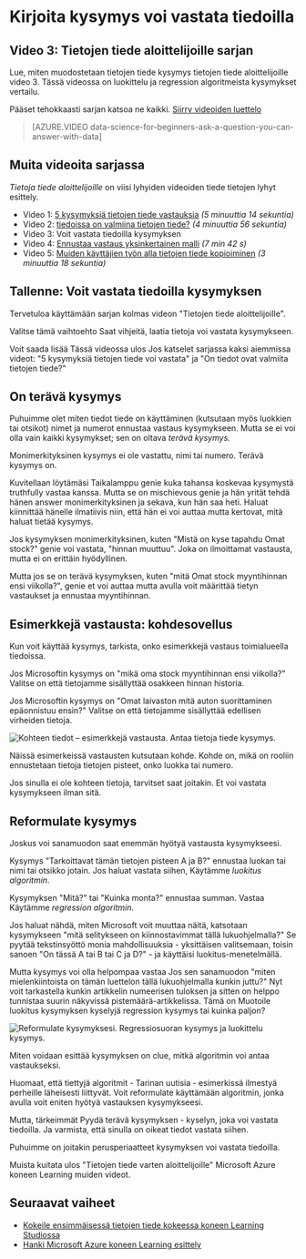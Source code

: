 <properties
   pageTitle="Kirjoita kysymys voi vastata ja tiedot – muodostetaan kysymyksiä | Microsoft Azure"
   description="Lue, miten muodostetaan tietojen tiede kysymys tietojen tiede aloittelijoille video 3. Sisältää luokittelu ja regression kysymyksiä vertailu."
   keywords="tietoja tiede kysymyksiä muodostetaan kysymyksiä, regression kysymysten ja luokittelukysymyksiä, tarkkoja kysymys"
   services="machine-learning"
   documentationCenter="na"
   authors="cjgronlund"
   manager="jhubbard"
   editor="cjgronlund"/>

<tags
   ms.service="machine-learning"
   ms.devlang="na"
   ms.topic="article"
   ms.tgt_pltfrm="na"
   ms.workload="na"
   ms.date="10/20/2016"
   ms.author="cgronlun;garye"/>

# <a name="ask-a-question-you-can-answer-with-data"></a>Kirjoita kysymys voi vastata tiedoilla

## <a name="video-3-data-science-for-beginners-series"></a>Video 3: Tietojen tiede aloittelijoille sarjan

Lue, miten muodostetaan tietojen tiede kysymys tietojen tiede aloittelijoille video 3. Tässä videossa on luokittelu ja regression algoritmeista kysymykset vertailu.

Pääset tehokkaasti sarjan katsoa ne kaikki. [Siirry videoiden luettelo](#other-videos-in-this-series)

> [AZURE.VIDEO data-science-for-beginners-ask-a-question-you-can-answer-with-data]

## <a name="other-videos-in-this-series"></a>Muita videoita sarjassa

*Tietoja tiede aloittelijoille* on viisi lyhyiden videoiden tiede tietojen lyhyt esittely.

  * Video 1: [5 kysymyksiä tietojen tiede vastauksia](machine-learning-data-science-for-beginners-the-5-questions-data-science-answers.md) *(5 minuuttia 14 sekuntia)*
  * Video 2: [tiedoissa on valmiina tietojen tiede?](machine-learning-data-science-for-beginners-is-your-data-ready-for-data-science.md) *(4 minuuttia 56 sekuntia)*
  * Video 3: Voit vastata tiedoilla kysymyksen
  * Video 4: [Ennustaa vastaus yksinkertainen malli](machine-learning-data-science-for-beginners-predict-an-answer-with-a-simple-model.md) *(7 min 42 s)*
  * Video 5: [Muiden käyttäjien työn alla tietojen tiede kopioiminen](machine-learning-data-science-for-beginners-copy-other-peoples-work-to-do-data-science.md) *(3 minuuttia 18 sekuntia)*

## <a name="transcript-ask-a-question-you-can-answer-with-data"></a>Tallenne: Voit vastata tiedoilla kysymyksen

Tervetuloa käyttämään sarjan kolmas videon "Tietojen tiede aloittelijoille".  

Valitse tämä vaihtoehto Saat vihjeitä, laatia tietoja voi vastata kysymykseen.

Voit saada lisää Tässä videossa ulos Jos katselet sarjassa kaksi aiemmissa videot: "5 kysymyksiä tietojen tiede voi vastata" ja "On tiedot ovat valmiita tietojen tiede?"

## <a name="ask-a-sharp-question"></a>On terävä kysymys

Puhuimme olet miten tiedot tiede on käyttäminen (kutsutaan myös luokkien tai otsikot) nimet ja numerot ennustaa vastaus kysymykseen. Mutta se ei voi olla vain kaikki kysymykset; sen on oltava *terävä kysymys.*

Monimerkityksinen kysymys ei ole vastattu, nimi tai numero. Terävä kysymys on.

Kuvitellaan löytämäsi Taikalamppu genie kuka tahansa koskevaa kysymystä truthfully vastaa kanssa. Mutta se on mischievous genie ja hän yrität tehdä hänen answer monimerkityksinen ja sekava, kun hän saa heti. Haluat kiinnittää hänelle ilmatiivis niin, että hän ei voi auttaa mutta kertovat, mitä haluat tietää kysymys.

Jos kysymyksen monimerkityksinen, kuten "Mistä on kyse tapahdu Omat stock?" genie voi vastata, "hinnan muuttuu". Joka on ilmoittamat vastausta, mutta ei on erittäin hyödyllinen.

Mutta jos se on terävä kysymyksen, kuten "mitä Omat stock myyntihinnan ensi viikolla?", genie et voi auttaa mutta avulla voit määrittää tietyn vastaukset ja ennustaa myyntihinnan.

## <a name="examples-of-your-answer-target-data"></a>Esimerkkejä vastausta: kohdesovellus

Kun voit käyttää kysymys, tarkista, onko esimerkkejä vastaus toimialueella tiedoissa.

Jos Microsoftin kysymys on "mikä oma stock myyntihinnan ensi viikolla?" Valitse on että tietojamme sisällyttää osakkeen hinnan historia.

Jos Microsoftin kysymys on "Omat laivaston mitä auton suorittaminen epäonnistuu ensin?" Valitse on että tietojamme sisällyttää edellisen virheiden tietoja.

![Kohteen tiedot – esimerkkejä vastausta. Antaa tietoja tiede kysymys.](./media/machine-learning-data-science-for-beginners-ask-a-question-you-can-answer-with-data/machine-learning-data-science-target-data.png)

Näissä esimerkeissä vastausten kutsutaan kohde. Kohde on, mikä on rooliin ennustetaan tietoja tietojen pisteet, onko luokka tai numero.

Jos sinulla ei ole kohteen tietoja, tarvitset saat joitakin. Et voi vastata kysymykseen ilman sitä.

## <a name="reformulate-your-question"></a>Reformulate kysymys

Joskus voi sanamuodon saat enemmän hyötyä vastausta kysymykseesi.

Kysymys "Tarkoittavat tämän tietojen pisteen A ja B?" ennustaa luokan tai nimi tai otsikko jotain. Jos haluat vastata siihen, Käytämme *luokitus algoritmin*.

Kysymyksen "Mitä?" tai "Kuinka monta?" ennustaa summan. Vastaa Käytämme *regression algoritmin*.

Jos haluat nähdä, miten Microsoft voit muuttaa näitä, katsotaan kysymykseen "mitä selitykseen on kiinnostavimmat tällä lukuohjelmalla?" Se pyytää tekstinsyöttö monia mahdollisuuksia - yksittäisen valitsemaan, toisin sanoen "On tässä A tai B tai C ja D?" - ja käyttäisi luokitus-menetelmällä.

Mutta kysymys voi olla helpompaa vastaa Jos sen sanamuodon "miten mielenkiintoista on tämän luettelon tällä lukuohjelmalla kunkin juttu?" Nyt voit tarkastella kunkin artikkelin numeerisen tuloksen ja sitten on helppo tunnistaa suurin näkyvissä pistemäärä-artikkelissa. Tämä on Muotoile luokitus kysymyksen kyselyjä regression kysymys tai kuinka paljon?

![Reformulate kysymyksesi. Regressiosuoran kysymys ja luokittelu kysymys.](./media/machine-learning-data-science-for-beginners-ask-a-question-you-can-answer-with-data/machine-learning-data-science-classification-question-vs-regression-question.png)

Miten voidaan esittää kysymyksen on clue, mitkä algoritmin voi antaa vastaukseksi.

Huomaat, että tiettyjä algoritmit - Tarinan uutisia - esimerkissä ilmestyä perheille läheisesti liittyvät. Voit reformulate käyttämään algoritmin, jonka avulla voit eniten hyötyä vastauksen kysymykseesi.

Mutta, tärkeimmät Pyydä terävä kysymyksen - kyselyn, joka voi vastata tiedoilla. Ja varmista, että sinulla on oikeat tiedot vastata siihen.

Puhuimme on joitakin perusperiaatteet kysymyksen voi vastata tiedoilla.

Muista kuitata ulos "Tietojen tiede varten aloittelijoille" Microsoft Azure koneen Learning muiden videot.


## <a name="next-steps"></a>Seuraavat vaiheet

  * [Kokeile ensimmäisessä tietojen tiede kokeessa koneen Learning Studiossa](machine-learning-create-experiment.md)
  * [Hanki Microsoft Azure koneen Learning esittely](machine-learning-what-is-machine-learning.md)
